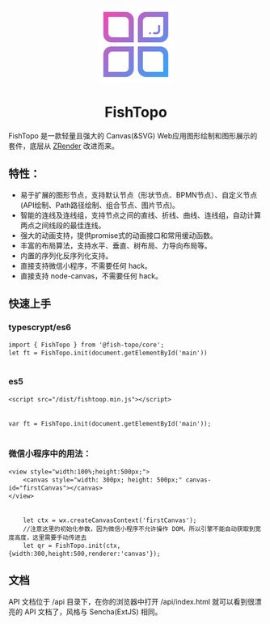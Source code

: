 <p align="center">
    <img width="150" src="./packages/fish-topo/docs/images/600x600.png">
</p>


<h1 align="center">FishTopo</h1>

FishTopo 是一款轻量且强大的 Canvas(&SVG) Web应用图形绘制和图形展示的套件，底层从 [ZRender](https://github.com/ecomfe/zrender) 改进而来。


## 特性：
- 易于扩展的图形节点，支持默认节点（形状节点、BPMN节点）、自定义节点(API绘制、Path路径绘制、组合节点、图片节点)。
- 智能的连线及连线组，支持节点之间的直线、折线、曲线、连线组，自动计算两点之间线段的最佳连线。
- 强大的动画支持，提供promise式的动画接口和常用缓动函数。
- 丰富的布局算法，支持水平、垂直、树布局、力导向布局等。
- 内置的序列化反序列化支持。
- 直接支持微信小程序，不需要任何 hack。
- 直接支持 node-canvas，不需要任何 hack。


## 快速上手
### typescrypt/es6
```
import { FishTopo } from '@fish-topo/core';
let ft = FishTopo.init(document.getElementById('main'))


```


### es5
```
<script src="/dist/fishtoop.min.js"></script>


var ft = FishTopo.init(document.getElementById('main'));


```


### 微信小程序中的用法：
```
<view style="width:100%;height:500px;">
    <canvas style="width: 300px; height: 500px;" canvas-id="firstCanvas"></canvas>
</view>


    let ctx = wx.createCanvasContext('firstCanvas');
    //注意这里的初始化参数，因为微信小程序不允许操作 DOM，所以引擎不能自动获取到宽度高度，这里需要手动传进去
    let qr = FishTopo.init(ctx,{width:300,height:500,renderer:'canvas'});
```


## 文档


API 文档位于 /api 目录下，在你的浏览器中打开 /api/index.html 就可以看到很漂亮的 API 文档了，风格与 Sencha(ExtJS) 相同。
